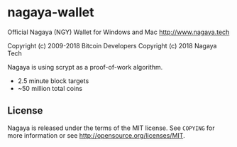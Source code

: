 # nagaya-wallet
Official Nagaya (NGY) Wallet for Windows and Mac
http://www.nagaya.tech

Copyright (c) 2009-2018 Bitcoin Developers
Copyright (c) 2018 Nagaya Tech

Nagaya is using scrypt as a proof-of-work algorithm.
 - 2.5 minute block targets
 - ~50 million total coins

License
-------

Nagaya is released under the terms of the MIT license. See `COPYING` for more
information or see http://opensource.org/licenses/MIT.
